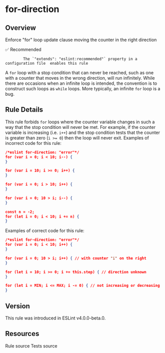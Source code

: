 
# for-direction
## Overview
Enforce "for" loop update clause moving the counter in the right direction


✅ Recommended

            The `"extends": "eslint:recommended"` property in a configuration file  enables this rule
        


A `for` loop with a stop condition that can never be reached, such as one with a counter that moves in the wrong direction, will run infinitely. While there are occasions when an infinite loop is intended, the convention is to construct such loops as `while` loops. More typically, an infinite `for` loop is a bug.
## Rule Details
This rule forbids `for` loops where the counter variable changes in such a way that the stop condition will never be met. For example, if the counter variable is increasing (i.e. `i++`) and the stop condition tests that the counter is greater than zero (`i >= 0`) then the loop will never exit.
Examples of incorrect code for this rule:


```json
/*eslint for-direction: "error"*/
for (var i = 0; i < 10; i--) {
}

for (var i = 10; i >= 0; i++) {
}

for (var i = 0; i > 10; i++) {
}

for (var i = 0; 10 > i; i--) {
}

const n = -2;
for (let i = 0; i < 10; i += n) {
}
```
Examples of correct code for this rule:


```json
/*eslint for-direction: "error"*/
for (var i = 0; i < 10; i++) {
}

for (var i = 0; 10 > i; i++) { // with counter "i" on the right
}

for (let i = 10; i >= 0; i += this.step) { // direction unknown
}

for (let i = MIN; i <= MAX; i -= 0) { // not increasing or decreasing
}
```

## Version
This rule was introduced in ESLint v4.0.0-beta.0.
## Resources

Rule source 
Tests source 

